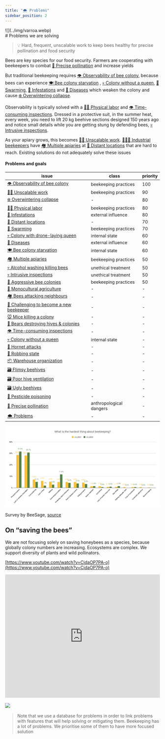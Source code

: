 ```yaml
---
title: "🌨️ Problems"
sidebar_position: 2
---
```

<div style={{ height:150, overflow:"hidden", verticalAlign:"middle", marginBottom:10, borderRadius:5 }}><div style={{ marginTop: "-20%" }}>
![](../img/varroa.webp)
</div></div>
# Problems we are solving

> 💡 Hard, frequent, unscalable work to keep bees healthy for precise pollination and food security

Bees are key species for our food security. Farmers are cooperating with beekeepers to combat [🌻 Precise pollination](🌻%20Precise%20pollination.md) and increase yields  
   
But traditional beekeeping requires [👁️ Observability of bee colony](👁️%20Observability%20of%20bee%20colony.md), because bees can experience [🍽️ Bee colony starvation](🍽️%20Bee%20colony%20starvation.md) , [💀 Colony without a queen](💀%20Colony%20without%20a%20queen.md), [🧶 Swarming](🧶%20Swarming.md), [🦀 Infestations](🦀%20Infestations.md) and [🦀 Diseases](🦀%20Diseases.md) which weaken the colony and cause [❄️ Overwintering collapse](❄️%20Overwintering%20collapse.md).  

Observability is typically solved with a [💪🏻 Physical labor](💪🏻%20Physical%20labor.md) and [👁️ Time-consuming inspections](👁️%20Time-consuming%20inspections.md). Dressed in a protective suit, in the summer heat, every week, you need to lift 20 kg beehive sections designed 150 years ago and notice small details while you are getting stung by defending bees, [💀 Intrusive inspections](💀%20Intrusive%20inspections.md). 

As your apiary grows, this becomes [💪🏻 Unscalable work](💪🏻%20Unscalable%20work.md). [👨🏻‍🚒 Industrial beekeepers](../clients/👨🏻‍🚒%20Industrial%20beekeepers.md) have [🏘️ Multiple apiaries](🏘️%20Multiple%20apiaries.md) at [🌲 Distant locations](🌲%20Distant%20locations.md) that are hard to reach. Existing solutions do not adequately solve these issues

#### Problems and goals

<!-- QueryToSerialize: table WITHOUT ID "[" + default(title, file.name) + "]" + default( "("+  replace(replace(file.path, "gratheon.com/", ""), " ", "%20") + ")", "") as issue, class, priority FROM "gratheon.com/about/🌨️ Problems" WHERE file.name != "index" SORT priority desc -->
<!-- SerializedQuery: table WITHOUT ID "[" + default(title, file.name) + "]" + default( "("+  replace(replace(file.path, "gratheon.com/", ""), " ", "%20") + ")", "") as issue, class, priority FROM "gratheon.com/about/🌨️ Problems" WHERE file.name != "index" SORT priority desc -->

| issue                                                                                                                    | class                   | priority |
| ------------------------------------------------------------------------------------------------------------------------ | ----------------------- | -------- |
| [👁️ Observability of bee colony](about/🌨️%20Problems/👁️%20Observability%20of%20bee%20colony.md)                       | beekeeping practices    | 100      |
| [💪🏻 Unscalable work](about/🌨️%20Problems/💪🏻%20Unscalable%20work.md)                                                 | beekeeping practices    | 90       |
| [❄️ Overwintering collapse](about/🌨️%20Problems/❄️%20Overwintering%20collapse.md)                                       | \-                      | 80       |
| [💪🏻 Physical labor](about/🌨️%20Problems/💪🏻%20Physical%20labor.md)                                                   | beekeeping practices    | 80       |
| [🦀 Infestations](about/🌨️%20Problems/🦀%20Infestations.md)                                                             | external influence      | 80       |
| [🌲 Distant locations](about/🌨️%20Problems/🌲%20Distant%20locations.md)                                                 | \-                      | 70       |
| [🧶 Swarming](about/🌨️%20Problems/🧶%20Swarming.md)                                                                     | beekeeping practices    | 70       |
| [💀 Colony with drone-laying queen](about/🌨️%20Problems/💀%20Colony%20with%20drone-laying%20queen.md)                   | internal state          | 60       |
| [🦀 Diseases](about/🌨️%20Problems/🦀%20Diseases.md)                                                                     | external influence      | 60       |
| [🍽️ Bee colony starvation](about/🌨️%20Problems/🍽️%20Bee%20colony%20starvation.md)                                     | internal state          | 60       |
| [🏘️ Multiple apiaries](about/🌨️%20Problems/🏘️%20Multiple%20apiaries.md)                                               | beekeeping practices    | 50       |
| [💀 Alcohol washing killing bees](about/🌨️%20Problems/💀%20Alcohol%20washing%20killing%20bees.md)                       | unethical treatment     | 50       |
| [💀 Intrusive inspections](about/🌨️%20Problems/💀%20Intrusive%20inspections.md)                                         | unethical treatment     | 50       |
| [💢 Aggressive bee colonies](about/🌨️%20Problems/💢%20Aggressive%20bee%20colonies.md)                                   | beekeeping practices    | 50       |
| [🌻 Monocultural agriculture](about/🌨️%20Problems/🌻%20Monocultural%20agriculture.md)                                   | \-                      | \-       |
| [🏘️ Bees attacking neighbours](about/🌨️%20Problems/🏘️%20Bees%20attacking%20neighbours.md)                             | \-                      | \-       |
| [🎒 Challenging to become a new beekeeper](about/🌨️%20Problems/🎒%20Challenging%20to%20become%20a%20new%20beekeeper.md) | \-                      | \-       |
| [🐭 Mice killing a colony](about/🌨️%20Problems/🐭%20Mice%20killing%20a%20colony.md)                                     | \-                      | \-       |
| [🐻 Bears destroying hives & colonies](about/🌨️%20Problems/🐻%20Bears%20destroying%20hives%20&%20colonies.md)           | \-                      | \-       |
| [👁️ Time-consuming inspections](about/🌨️%20Problems/👁️%20Time-consuming%20inspections.md)                             | \-                      | \-       |
| [💀 Colony without a queen](about/🌨️%20Problems/💀%20Colony%20without%20a%20queen.md)                                   | internal state          | \-       |
| [💢 Hornet attacks](about/🌨️%20Problems/💢%20Hornet%20attacks.md)                                                       | \-                      | \-       |
| [💢 Robbing state](about/🌨️%20Problems/💢%20Robbing%20state.md)                                                         | \-                      | \-       |
| [📦 Warehouse organization](about/🌨️%20Problems/📦%20Warehouse%20organization.md)                                       | \-                      | \-       |
| [🗃️ Flimsy beehives](about/🌨️%20Problems/🗃️%20Flimsy%20beehives.md)                                                   | \-                      | \-       |
| [🗃️ Poor hive ventilation](about/🌨️%20Problems/🗃️%20Poor%20hive%20ventilation.md)                                     | \-                      | \-       |
| [🗃️ Ugly beehives](about/🌨️%20Problems/🗃️%20Ugly%20beehives.md)                                                       | \-                      | \-       |
| [🤢 Pesticide poisoning](about/🌨️%20Problems/🤢%20Pesticide%20poisoning.md)                                             | \-                      | \-       |
| [🌻 Precise pollination](about/🌨️%20Problems/🌻%20Precise%20pollination.md)                                             | anthropological dangers | \-       |
| [🌨️ Problems](about/🌨️%20Problems/🌨️%20Problems.md)                                                                   | \-                      | \-       |
<!-- SerializedQuery END -->


![](../img/problems-sage.png)

Survey by BeeSage, [source](https://beesage.co/en/blog/what-is-the-hardest-thing-about-beekeeping)

## On “saving the bees”

We are not focusing solely on saving honeybees as a species, because globally colony numbers are increasing. Ecosystems are complex. We support diversity of plants and wild pollinators.

[https://www.youtube.com/watch?v=CidaOP7PA-o](https://www.youtube.com/watch?v=CidaOP7PA-o)

<iframe width="100%" height="400" src="https://www.youtube.com/embed/VSYgDssQUtA" title="Bee extinction: Why we&#39;re saving the wrong bees" frameborder="0" allow="accelerometer; autoplay; clipboard-write; encrypted-media; gyroscope; picture-in-picture; web-share" referrerpolicy="strict-origin-when-cross-origin" allowfullscreen></iframe>


[![](https://gratheon.com/Problems%20we%20are%20solving%2015a899e8bf10455c9ef903c6e269af2c/Screenshot_2024-04-15_at_15.17.41.png)](https://gratheon.com/Problems%20we%20are%20solving%2015a899e8bf10455c9ef903c6e269af2c/Screenshot_2024-04-15_at_15.17.41.png)

> Note that we use a database for problems in order to link problems with features that will help solving or mitigating them. Beekeeping has a lot of problems. We prioritise some of them to have more focused solution